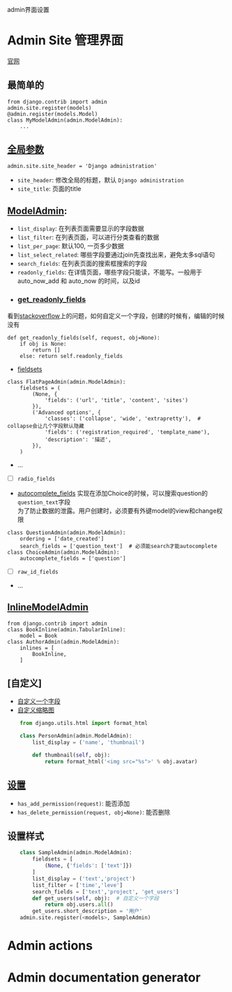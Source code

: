 admin界面设置

# Admin Site 管理界面
[官网](https://docs.djangoproject.com/en/3.0/ref/contrib/admin/)
## 最简单的
```
from django.contrib import admin
admin.site.register(models)
@admin.register(models.Model)
class MyModelAdmin(admin.ModelAdmin):
    ...
```

## [全局参数](https://docs.djangoproject.com/en/2.0/ref/contrib/admin/#adminsite-attributes)
```
admin.site.site_header = 'Django administration'
```
* `site_header`: 修改全局的标题，默认 `Django administration`
* `site_title`: 页面的title

## [ModelAdmin][ModelAdmin]:
* `list_display`: 在列表页面需要显示的字段数据
* `list_filter`: 在列表页面，可以进行分类查看的数据
* `list_per_page`: 默认100, 一页多少数据
* `list_select_related`: 哪些字段要通过join先查找出来，避免太多sql语句
* `search_fields`: 在列表页面的搜索框搜索的字段
* `readonly_fields`: 在详情页面，哪些字段只能读，不能写。一般用于auto_now_add 和 auto_now 的时间，以及id
* ### [get_readonly_fields](https://docs.djangoproject.com/en/2.0/ref/contrib/admin/#django.contrib.admin.ModelAdmin.get_readonly_fields)
看到[stackoverflow](https://stackoverflow.com/questions/7860612/django-admin-make-field-editable-in-add-but-not-edit)上的问题，如何自定义一个字段，创建的时候有，编辑的时候没有
```
def get_readonly_fields(self, request, obj=None):
    if obj is None:
        return []
    else: return self.readonly_fields
```
* [fieldsets](https://docs.djangoproject.com/en/2.0/ref/contrib/admin/#django.contrib.admin.ModelAdmin.fieldsets)
```
class FlatPageAdmin(admin.ModelAdmin):
    fieldsets = (
        (None, {
            'fields': ('url', 'title', 'content', 'sites')
        }),
        ('Advanced options', {
            'classes': ('collapse', 'wide', 'extrapretty'),  # collapse会让几个字段默认隐藏
            'fields': ('registration_required', 'template_name'),
            'description': '描述',
        }),
    )
```
* ...
* [ ] `radio_fields`
* [autocomplete_fields][autocomplete_fields]
实现在添加Choice的时候，可以搜索question的`question_text`字段  
为了防止数据的泄露。用户创建时，必须要有外键model的view和change权限  
```
class QuestionAdmin(admin.ModelAdmin):
    ordering = ['date_created']
    search_fields = ['question_text']  # 必须能search才能autocomplete
class ChoiceAdmin(admin.ModelAdmin):
    autocomplete_fields = ['question']
```
* [ ] `raw_id_fields`
* ...


## [InlineModelAdmin](https://docs.djangoproject.com/en/3.0/ref/contrib/admin/#inlinemodeladmin-objects)
```
from django.contrib import admin
class BookInline(admin.TabularInline):
    model = Book
class AuthorAdmin(admin.ModelAdmin):
    inlines = [
        BookInline,
    ]
```

## [自定义]
* [自定义一个字段](#设置样式)
* [自定义缩略图](https://docs.djangoproject.com/en/2.0/ref/contrib/admin/#django.contrib.admin.ModelAdmin.list_display)
```python
    from django.utils.html import format_html

    class PersonAdmin(admin.ModelAdmin):
        list_display = ('name', 'thumbnail')

        def thumbnail(self, obj):
            return format_html('<img src="%s">' % obj.avatar)
```

## [设置](https://docs.djangoproject.com/en/2.0/ref/contrib/admin/#django.contrib.admin.ModelAdmin.has_add_permission)
* `has_add_permission(request)`: 能否添加
* `has_delete_permission(request, obj=None)`: 能否删除

## 设置样式
```python
    class SampleAdmin(admin.ModelAdmin):
        fieldsets = [
            (None, {'fields': ['text']})
        ]
        list_display = ('text','project')
        list_filter = ['time','leve']
        search_fields = ['text','project', 'get_users']
        def get_users(self, obj):  # 自定义一个字段
            return obj.users.all()
        get_users.short_description = '用户'
    admin.site.register(<models>, SampleAdmin)
```


# Admin actions

# Admin documentation generator

[ModelAdmin]: https://docs.djangoproject.com/en/4.0/ref/contrib/admin/#modeladmin-objects
[autocomplete_fields]: https://docs.djangoproject.com/en/4.0/ref/contrib/admin/#django.contrib.admin.ModelAdmin.autocomplete_fields
